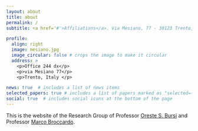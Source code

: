 ```yaml
---
layout: about
title: about
permalink: /
subtitle: <a href='#'>Affiliations</a>. Via Mesiano, 77 - 38123 Trento, Italy.

profile:
  align: right
  image: mesiano.jpg
  image_circular: false # crops the image to make it circular
  address: >
    <p>Office 244 dx</p>
    <p>via Mesiano 77</p>
    <p>Trento, Italy </p>

news: true  # includes a list of news items
selected_papers: true # includes a list of papers marked as "selected={true}"
social: true  # includes social icons at the bottom of the page
---
```


This is the website of the Research Group of Professor [Oreste S. Bursi](https://oreste.bursi.dicam.unitn.it/) and Professor [Marco Broccardo](marco-broccardo.com).